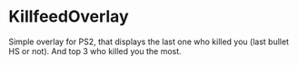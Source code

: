 # KillfeedOverlay
Simple overlay for PS2, that displays the last one who killed you (last bullet HS or not). And top 3 who killed you the most.

